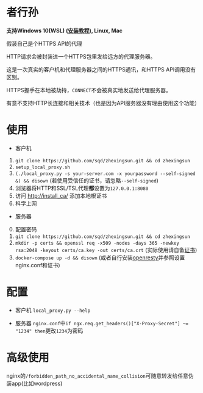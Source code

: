 # 者行孙
**支持Windows 10(WSL) ([安装教程](https://zhuanlan.zhihu.com/p/24537874)), Linux, Mac**

假装自己是个HTTPS API的代理

HTTP请求会被封装进一个HTTPS包里发给远方的代理服务器。

这是一次真实的客户机和代理服务器之间的HTTPS通讯，和HTTPS API调用没有区别。

HTTPS握手在本地被劫持，`CONNECT`不会被真实地发送给代理服务器。

有意不支持HTTP长连接和相关技术（也是因为API服务器没有理由使用这个功能）

# 使用
- 客户机

1. `git clone https://github.com/sqd/zhexingsun.git && cd zhexingsun`
2. `setup_local_proxy.sh`
3. `(./local_proxy.py -s your-server.com -x yourpassword --self-signed &) && disown` (若使用受信任的证书，请忽略`--self-signed`)
4. 浏览器将HTTP和SSL/TSL代理**都**设置为`127.0.0.1:8080`
5. 访问 [http://install_ca/](http://install_ca/) 添加本地根证书
6. 科学上网

- 服务器
0. 配置密码
1. `git clone https://github.com/sqd/zhexingsun.git && cd zhexingsun`
2. `mkdir -p certs && openssl req -x509 -nodes -days 365 -newkey rsa:2048 -keyout certs/ca.key -out certs/ca.crt` (实际使用请自备[证书](https://letsencrypt.org/))
3. `docker-compose up -d && disown` (或者自行安装[openresty](https://openresty.org/en/)并参照设置nginx.conf和证书)

# 配置
- 客户机
`local_proxy.py --help`

- 服务器
`nginx.conf`中`if ngx.req.get_headers()["X-Proxy-Secret"] ~= "1234" then`更改`1234`为密码

# 高级使用
nginx的`/forbidden_path_no_accidental_name_collision`可随意转发给任意伪装app(比如wordpress)
